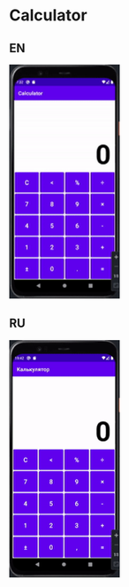 # Calculator

## EN

<img src="docs/img/en.gif" width="200">

## RU

<img src="docs/img/ru.gif" width="200">
